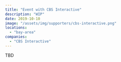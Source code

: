 ```yaml
---
title: "Event with CBS Interactive"
description: "WIP"
date: 2019-10-10
image: "/assets/img/supporters/cbs-interactive.png"
locations:
  - "bay-area"
companies:
  - "CBS Interactive"
---
```


TBD
